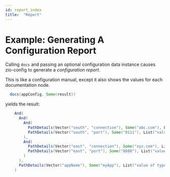 ```yaml
---
id: report_index
title:  "Report"
---
```


# Example: Generating A Configuration Report

Calling `docs` and passing an optional configuration data instance causes zio-config
to generate a *configuration report*.

This is like a configuration manual, except it also shows the values for each documentation node.

```scala
  docs(appConfig, Some(result))
```

yields the result:

```scala
    And(
      And(
        And(
          PathDetails(Vector("south", "connection"), Some("abc.com"), List("value of type string", "South details")),
          PathDetails(Vector("south", "port"), Some("8111"), List("value of type int", "South details"))
        ),
        And(
          PathDetails(Vector("east", "connection"), Some("xyz.com"), List("value of type string", "East details")),
          PathDetails(Vector("east", "port"), Some("8888"), List("value of type int", "East details"))
        )
      ),
      PathDetails(Vector("appName"), Some("myApp"), List("value of type string"))
    )
```
